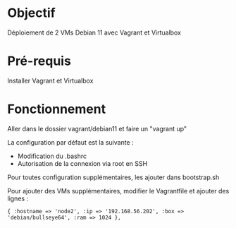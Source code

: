 # Objectif

Déploiement de 2 VMs Debian 11 avec Vagrant et Virtualbox

# Pré-requis 

Installer Vagrant et Virtualbox

# Fonctionnement 

Aller dans le dossier vagrant/debian11 et faire un "vagrant up"

La configuration par défaut est la suivante : 
- Modification du .bashrc
- Autorisation de la connexion via root en SSH 

Pour toutes configuration supplémentaires, les ajouter dans bootstrap.sh

Pour ajouter des VMs supplémentaires, modifier le Vagrantfile et ajouter des lignes : 

```{ :hostname => 'node2', :ip => '192.168.56.202', :box => 'debian/bullseye64', :ram => 1024 },```
